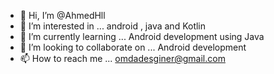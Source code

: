 - 👋 Hi, I’m @AhmedHll
- 👀 I’m interested in ... android , java and Kotlin 
- 🌱 I’m currently learning ... Android development using Java
- 💞️ I’m looking to collaborate on ... Android development
- 📫 How to reach me ... omdadesginer@gmail.com

<!---
AhmedHll/AhmedHll is a ✨ special ✨ repository because its `README.md` (this file) appears on your GitHub profile.
You can click the Preview link to take a look at your changes.
--->
